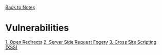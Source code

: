 [Back to Notes](../index)

# Vulnerabilities

[1. Open Redirects](openredirects)
[2. Server Side Request Fogery](ssrf)
[3. Cross Site Scripting (XSS)](xss)

